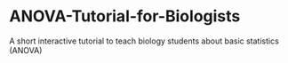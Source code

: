# ANOVA-Tutorial-for-Biologists
A short interactive tutorial to teach biology students about basic statistics (ANOVA)
